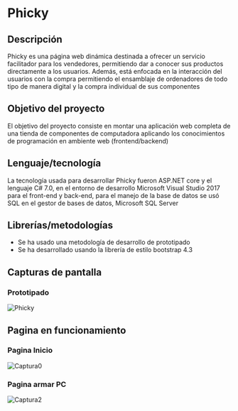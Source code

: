 # Phicky

## Descripción
Phicky es una página web dinámica destinada a ofrecer un servicio facilitador para los vendedores, permitiendo dar a conocer sus productos directamente a los usuarios. Además, está enfocada en la interacción del usuarios con la compra permitiendo el ensamblaje de ordenadores de todo tipo de manera digital y la compra individual de sus componentes
## Objetivo del proyecto
El objetivo del proyecto consiste en montar una aplicación web completa de una tienda de componentes de computadora aplicando los conocimientos de programación en ambiente web (frontend/backend)
## Lenguaje/tecnología
La tecnología usada para desarrollar Phicky fueron ASP.NET core y el lenguaje C# 7.0, en el entorno de desarrollo Microsoft Visual Studio 2017 para el front-end y back-end, para el manejo de la base de datos se usó SQL en el gestor de bases de datos, Microsoft SQL Server
## Librerías/metodologías
- Se ha usado una metodología de desarrollo de prototipado
- Se ha desarrollado usando la librería de estilo bootstrap 4.3
## Capturas de pantalla
### Prototipado
![Phicky](https://user-images.githubusercontent.com/48640697/111050660-f5567700-841b-11eb-83b7-258ca9e796fc.png)
## Pagina en funcionamiento
### Pagina Inicio
![Captura0](https://user-images.githubusercontent.com/48640697/111051005-0a340a00-841e-11eb-9154-c21d7d1f4caa.png)
### Pagina armar PC
![Captura2](https://user-images.githubusercontent.com/48640697/111051009-0e602780-841e-11eb-964e-73dc3d1bd488.png)
